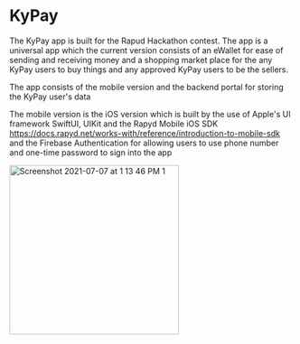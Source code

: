 # KyPay
The KyPay app is built for the Rapud Hackathon contest. The app is a universal app which the current version consists of an eWallet for ease of sending and receiving money and a shopping market place for the any KyPay users to buy things and any approved KyPay users to be the sellers.

The app consists of the mobile version and the backend portal for storing the KyPay user's data

The mobile version is the iOS version which is built by the use of Apple's UI framework SwiftUI, UIKit and the Rapyd Mobile iOS SDK 
https://docs.rapyd.net/works-with/reference/introduction-to-mobile-sdk and the Firebase Authentication for allowing users to use phone number and one-time
password to sign into the app

<img height="300" alt="Screenshot 2021-07-07 at 1 13 46 PM 1" src="https://user-images.githubusercontent.com/67858418/124703714-5a7f2c80-df25-11eb-9ab6-2aef1596863f.png">



